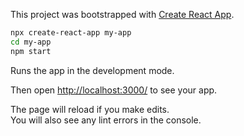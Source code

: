 This project was bootstrapped with [Create React App](https://github.com/facebook/create-react-app).

```sh
npx create-react-app my-app
cd my-app
npm start
```

Runs the app in the development mode.<br>

Then open [http://localhost:3000/](http://localhost:3000/) to see your app.<br>

The page will reload if you make edits.<br>
You will also see any lint errors in the console.
